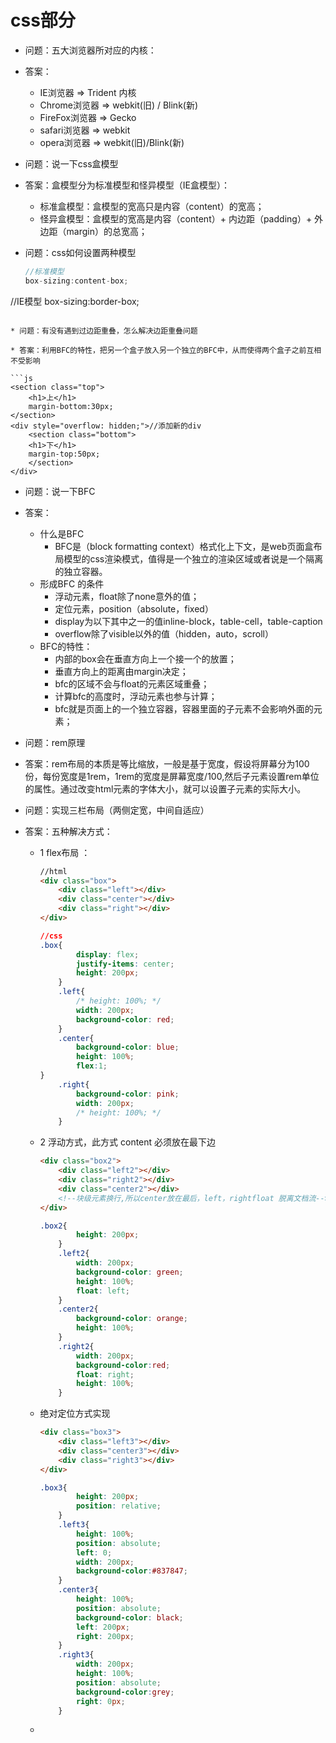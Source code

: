 # css部分

* 问题：五大浏览器所对应的内核：

* 答案：
  * IE浏览器 => Trident 内核
  * Chrome浏览器 => webkit(旧) / Blink(新)
  * FireFox浏览器 => Gecko 
  * safari浏览器 => webkit
  * opera浏览器 => webkit(旧)/Blink(新)

* 问题：说一下css盒模型

* 答案：盒模型分为标准模型和怪异模型（IE盒模型）：
  * 标准盒模型：盒模型的宽高只是内容（content）的宽高；
  * 怪异盒模型：盒模型的宽高是内容（content）+ 内边距（padding）+ 外边距（margin）的总宽高；
  
* 问题：css如何设置两种模型

  ```js
  //标准模型
  box-sizing:content-box;
//IE模型
  box-sizing:border-box;
  ```
  
* 问题：有没有遇到过边距重叠，怎么解决边距重叠问题
  
* 答案：利用BFC的特性，把另一个盒子放入另一个独立的BFC中，从而使得两个盒子之前互相不受影响
  
  ```js
  <section class="top">
      <h1>上</h1>
      margin-bottom:30px;
  </section>
  <div style="overflow: hidden;">//添加新的div
      <section class="bottom">
      <h1>下</h1>
      margin-top:50px;
      </section>
  </div>
  ```
  
* 问题：说一下BFC

* 答案：
  * 什么是BFC
    * BFC是（block formatting context）格式化上下文，是web页面盒布局模型的css渲染模式，值得是一个独立的渲染区域或者说是一个隔离的独立容器。
  * 形成BFC 的条件
    *  浮动元素，float除了none意外的值；
    * 定位元素，position（absolute，fixed）
    * display为以下其中之一的值inline-block，table-cell，table-caption
    * overflow除了visible以外的值（hidden，auto，scroll）
  * BFC的特性：
    *	内部的box会在垂直方向上一个接一个的放置；
    *	垂直方向上的距离由margin决定；
    *	bfc的区域不会与float的元素区域重叠；
    *	计算bfc的高度时，浮动元素也参与计算；
    *	bfc就是页面上的一个独立容器，容器里面的子元素不会影响外面的元素；
  
* 问题：rem原理

* 答案：rem布局的本质是等比缩放，一般是基于宽度，假设将屏幕分为100份，每份宽度是1rem，1rem的宽度是屏幕宽度/100,然后子元素设置rem单位的属性。通过改变html元素的字体大小，就可以设置子元素的实际大小。

* 问题：实现三栏布局（两侧定宽，中间自适应）

* 答案：五种解决方式：

  * 1 flex布局 ：

    
    ```html
    //html
    <div class="box">
        <div class="left"></div>
        <div class="center"></div>
        <div class="right"></div>
    </div>
    ```
    
    ```css
    //css
    .box{
            display: flex;
            justify-items: center;
            height: 200px;
        }
        .left{
            /* height: 100%; */
            width: 200px;
            background-color: red;
        }
        .center{
            background-color: blue;
            height: 100%;
            flex:1;
    }
        .right{
            background-color: pink;
            width: 200px;
            /* height: 100%; */
        }
    
    ```
    
  * 2 浮动方式，此方式 content 必须放在最下边

    ```html
    <div class="box2">
        <div class="left2"></div>
        <div class="right2"></div>
        <div class="center2"></div>
        <!--块级元素换行,所以center放在最后，left，rightfloat 脱离文档流-->
    </div>
    ```
    
    ```css
    .box2{
            height: 200px;
        }
        .left2{
            width: 200px;
            background-color: green;
            height: 100%;
            float: left;
        }
        .center2{
            background-color: orange;
            height: 100%;
        }
        .right2{
            width: 200px;
            background-color:red;
            float: right;
            height: 100%;
        }
    ```

  * 绝对定位方式实现

    ```html
    <div class="box3">
        <div class="left3"></div>
        <div class="center3"></div>
        <div class="right3"></div>
    </div>
    ```

    ```css
    .box3{
            height: 200px;
            position: relative;
        }
        .left3{
            height: 100%;
            position: absolute;
            left: 0;
            width: 200px;
            background-color:#837847;
        }
        .center3{
            height: 100%;
            position: absolute;
            background-color: black;
            left: 200px;
            right: 200px;
        }
        .right3{
            width: 200px;
            height: 100%;
            position: absolute;
            background-color:grey;
            right: 0px;
        }
    ```

  * 